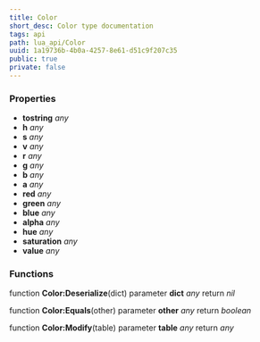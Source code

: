 ```yaml
---
title: Color
short_desc: Color type documentation
tags: api
path: lua_api/Color
uuid: 1a19736b-4b0a-4257-8e61-d51c9f207c35
public: true
private: false
---
```




### Properties

* **tostring** *any* 
* **h** *any* 
* **s** *any* 
* **v** *any* 
* **r** *any* 
* **g** *any* 
* **b** *any* 
* **a** *any* 
* **red** *any* 
* **green** *any* 
* **blue** *any* 
* **alpha** *any* 
* **hue** *any* 
* **saturation** *any* 
* **value** *any* 

### Functions

function **Color:Deserialize**(dict)
  parameter **dict** *any*
  return *nil*

function **Color:Equals**(other)
  parameter **other** *any*
  return *boolean*

function **Color:Modify**(table)
  parameter **table** *any*
  return *any*
